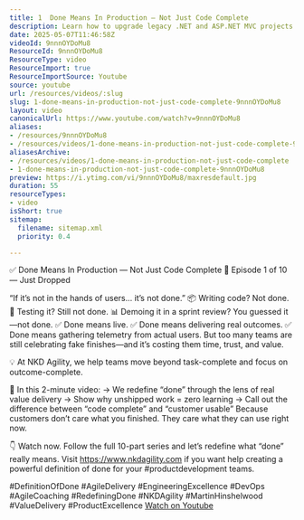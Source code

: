 ```yaml
---
title: 1  Done Means In Production – Not Just Code Complete
description: Learn how to upgrade legacy .NET and ASP.NET MVC projects to SDK-style for easier builds, modern tooling, and future readiness, including tips for class libraries and web apps.
date: 2025-05-07T11:46:58Z
videoId: 9nnnOYDoMu8
ResourceId: 9nnnOYDoMu8
ResourceType: video
ResourceImport: true
ResourceImportSource: Youtube
source: youtube
url: /resources/videos/:slug
slug: 1-done-means-in-production-not-just-code-complete-9nnnOYDoMu8
layout: video
canonicalUrl: https://www.youtube.com/watch?v=9nnnOYDoMu8
aliases:
- /resources/9nnnOYDoMu8
- /resources/videos/1-done-means-in-production-not-just-code-complete-9nnnOYDoMu8
aliasesArchive:
- /resources/videos/1-done-means-in-production-not-just-code-complete
- 1-done-means-in-production-not-just-code-complete-9nnnOYDoMu8
preview: https://i.ytimg.com/vi/9nnnOYDoMu8/maxresdefault.jpg
duration: 55
resourceTypes:
- video
isShort: true
sitemap:
  filename: sitemap.xml
  priority: 0.4

---
```

 ✅ Done Means In Production — Not Just Code Complete
🎥 Episode 1 of 10 — Just Dropped

“If it’s not in the hands of users… it’s not done.”
📦 Writing code? Not done.
🧪 Testing it? Still not done.
📊 Demoing it in a sprint review? You guessed it—not done.
✅ Done means live.
✅ Done means delivering real outcomes.
✅ Done means gathering telemetry from actual users.
But too many teams are still celebrating fake finishes—and it’s costing them time, trust, and value.

💡 At NKD Agility, we help teams move beyond task-complete and focus on outcome-complete.

🎯 In this 2-minute video:
→ We redefine “done” through the lens of real value delivery
→ Show why unshipped work = zero learning
→ Call out the difference between “code complete” and “customer usable”
Because customers don’t care what you finished.
They care what they can use right now.

👇 Watch now. Follow the full 10-part series and let’s redefine what “done” really means. Visit https://www.nkdagility.com if you want help creating a powerful definition of done for your #productdevelopment teams.

#DefinitionOfDone #AgileDelivery #EngineeringExcellence #DevOps #AgileCoaching #RedefiningDone #NKDAgility #MartinHinshelwood #ValueDelivery #ProductExcellence 
 [Watch on Youtube](https://www.youtube.com/watch?v=9nnnOYDoMu8)
